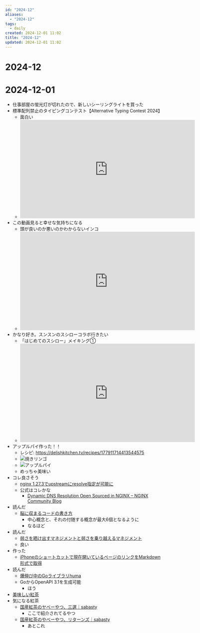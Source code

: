 ```yaml
---
id: "2024-12"
aliases:
  - "2024-12"
tags:
  - daily
created: 2024-12-01 11:02
title: "2024-12"
updated: 2024-12-01 11:02
---
```


# 2024-12
# 2024-12-01

- 仕事部屋の蛍光灯が切れたので、新しいシーリングライトを買った
- 標準配列禁止のタイピングコンテスト【Alternative Typing Contest 2024】
    - 面白い
    - <iframe width="560" height="315" src="https://www.youtube.com/embed/iKSnUOVDimM?si=6X6JLdzh98oafLtc" title="YouTube video player" frameborder="0" allow="accelerometer; autoplay; clipboard-write; encrypted-media; gyroscope; picture-in-picture; web-share" referrerpolicy="strict-origin-when-cross-origin" allowfullscreen></iframe>
- この動画見ると幸せな気持ちになる
    - 頭が良いのか悪いのかわからないインコ
    - <iframe width="560" height="315" src="https://www.youtube.com/embed/EE_GsDBfYQ0?si=WZhxF0_zo064BkuY" title="YouTube video player" frameborder="0" allow="accelerometer; autoplay; clipboard-write; encrypted-media; gyroscope; picture-in-picture; web-share" referrerpolicy="strict-origin-when-cross-origin" allowfullscreen></iframe>
- かなり好き。スンスンのスシローコラボ行きたい
    - 「はじめてのスシロー」メイキング①
    - <iframe width="560" height="315" src="https://www.youtube.com/embed/BuQ8wbGi4_s?si=OZ3z__QXL3Uj4aZ4" title="YouTube video player" frameborder="0" allow="accelerometer; autoplay; clipboard-write; encrypted-media; gyroscope; picture-in-picture; web-share" referrerpolicy="strict-origin-when-cross-origin" allowfullscreen></iframe>
- アップルパイ作った！！
    - レシピ: https://delishkitchen.tv/recipes/177911714413544575
    - ![焼きリンゴ](https://i.gyazo.com/b02dc541798aed2c3ba1b5003dab0e56.jpg)
    - ![アップルパイ](https://i.gyazo.com/952de1a4490c80f37ca9269b00b1692e.jpg)
    - めっちゃ美味い
- コレ良さそう
     - [nginx 1.27.3でupstreamにresolve指定が可能に](https://zenn.dev/catatsuy/articles/7141756827b4d6)
     - 公式はコレかな
         - [Dynamic DNS Resolution Open Sourced in NGINX – NGINX Community Blog](https://blog.nginx.org/blog/dynamic-dns-resolution-open-sourced-in-nginx)
- 読んだ
    - [脳に収まるコードの書き方](https://blog.sushi.money/entry/2024/11/29/235900)
        - 中心概念と、それの付随する概念が最大6個となるように
        - なるほど
- 読んだ
    - [弱さを晒け出すマネジメントと弱さを乗り越えるマネジメント](https://note.com/ysk_118/n/n93a3ca380ca0)
    - 良い
- 作った
    - [iPhoneのショートカットで現在開いているページのリンクをMarkdown形式で取得](20241201203215.md)
- 読んだ
    - [爆伸び中のGoライブラリhuma](https://zenn.dev/mercy34/articles/1fa551165d8ac1)
    - GoからOpenAPI 3.1を生成可能
        - ほう
- [美味しい紅茶](20241201221931.md)
- 気になる紅茶
    - [国産紅茶のヤベーやつ、三選｜sabasty](https://note.com/sabasty/n/n1a11dbb45197)
        - ここで紹介されてるやつ
    - [国産紅茶のやべーやつ、リターンズ｜sabasty](https://note.com/sabasty/n/n85c16550c760)
        - あとこれ